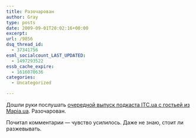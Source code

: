 ```yaml
---
title: Разочарован
author: Gray
type: posts
date: 2009-09-01T20:02:16+00:00
excerpt:
url: /9856
dsq_thread_id:
  - 37341756
esml_socialcount_LAST_UPDATED:
  - 1497293522
essb_cache_expire:
  - 1616070636
categories:
  - Uncategorized

---
```








<p style="clear: both">
  Дошли руки послушать <a href="http://www.itc.ua/node/40405" target="_blank">очередной выпуск подкаста ITC.ua с гостьей из Mapia.ua</a>. Разочарован.
</p>

<p style="clear: both">
  Почитал комментарии &#8212; чувство усилилось. Даже не знаю, стоит ли разжевывать.
</p>
